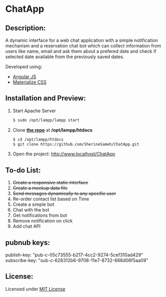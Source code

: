 # ChatApp
## Description:
A dynamic interface for a web chat application with a simple notification mechanism and a reservation chat bot which can collect information from users like name, email and ask them about a prefered date and check if selected date available from the previously saved dates.

Developed using:
- [Angular JS](https://angularjs.org/)
- [Materialize CSS](http://materializecss.com/about.html)

## Installation and Preview:
1. Start Apache Server
    ```bash
    $ sudo /opt/lampp/lampp start
    ```
2. Clone [**the repo**](https://github.com/SherineSameh/ChatApp.git) at **/opt/lampp/htdocs**
    ```bash
    $ cd /opt/lampp/htdocs
    $ git clone https://github.com/SherineSameh/ChatApp.git
    ```
3. Open the project: http://www.localhost/ChatApp

## To-do List:
1. ~~Create a responsive static interface~~
2. ~~Create a mockup data file~~
3. ~~Send messages dynamically to any specific user~~
4. Re-order contact list based on Time
5. Create a simple bot
6. Chat with the bot
7. Get notifications from bot
8. Remove notification on click
9. Add chat API  

## pubnub keys:
publish-key: "pub-c-05c73555-b217-4cc2-9274-5cef310ad429"
subscribe-key: "sub-c-628312b6-9708-11e7-8732-668d06f5aa09"

## License:
Licensed under [MIT License](https://github.com/SherineSameh/ChatApp/blob/master/LICENSE)
